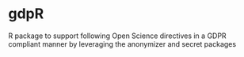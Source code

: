 # gdpR

R package to support following Open Science directives in a GDPR compliant manner by leveraging the anonymizer and secret packages
